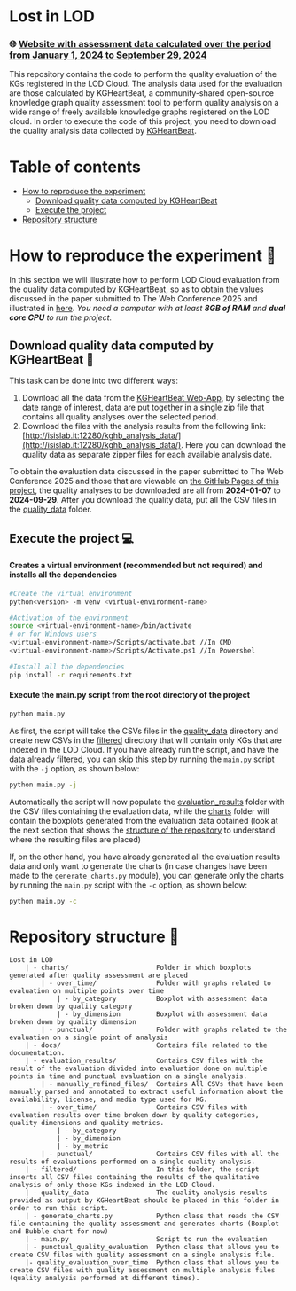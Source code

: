 # Lost in LOD 

### 🌐 [Website with assessment data calculated over the period from January 1, 2024 to September 29, 2024](https://anonymous.4open.science/w/Lost-in-LOD-45AF/)

This repository contains the code to perform the quality evaluation of the KGs registered in the LOD Cloud. The analysis data used for the evaluation are those calculated by KGHeartBeat, a community-shared open-source knowledge graph quality assessment tool to perform quality analysis on a wide range of freely available knowledge graphs registered on the LOD cloud. In order to execute the code of this project, you need to download the quality analysis data collected by [KGHeartBeat](https://github.com/isislab-unisa/KGHeartbeat). 

# Table of contents
- [How to reproduce the experiment](#how-to-reproduce-the-experiment-)
    - [Download quality data computed by KGHeartBeat](#download-quality-data-computed-by-kgheartbeat-)
    - [Execute the project](#execute-the-project-)
- [Repository structure](#repository-structure-)

# How to reproduce the experiment 🔬
In this section we will illustrate how to perform LOD Cloud evaluation from the quality data computed by KGHeartBeat, so as to obtain the values discussed in the paper submitted to The Web Conference 2025 and illustrated in [here](https://anonymous.4open.science/w/Lost-in-LOD-45AF/).
*You need a computer with at least **8GB of RAM** and **dual core CPU** to run the project.*
## Download quality data computed by KGHeartBeat 📂 
This task can be done into two different ways:
1. Download all the data from the [KGHeartBeat Web-App](http://www.isislab.it:12280/kgheartbeat/pages/Download), by selecting the date range of interest, data are put together in a single zip file that contains all quality analyses over the selected period. 
2. Download the files with the analysis results from the following link: [http://isislab.it:12280/kghb_analysis_data/](http://isislab.it:12280/kghb_analysis_data/). Here you can download the quality data as separate zipper files for each available analysis date.

To obtain the evaluation data discussed in the paper submitted to The Web Conference 2025 and those that are viewable on [the GitHub Pages of this project](https://gabrielet0.github.io/LOD-Cloud-Quality-Evaluation/), the quality analyses to be downloaded are all from **2024-01-07** to **2024-09-29**. After you download the quality data, put all the CSV files in the [quality_data](./quality_data/) folder.

## Execute the project 💻
#### Creates a virtual environment (recommended but not required) and installs all the dependencies
```sh
#Create the virtual environment
python<version> -m venv <virtual-environment-name>

#Activation of the environment
source <virtual-environment-name>/bin/activate 
# or for Windows users
<virtual-environment-name>/Scripts/activate.bat //In CMD
<virtual-environment-name>/Scripts/Activate.ps1 //In Powershel

#Install all the dependencies
pip install -r requirements.txt
```
#### Execute the main.py script from the root directory of the project
```sh
python main.py
```
As first, the script will take the CSVs files in the [quality_data](./quality_data/) directory and create new CSVs in the [filtered](./filtered/) directory that will contain only KGs that are indexed in the LOD Cloud. 
If you have already run the script, and have the data already filtered, you can skip this step by running the ```main.py``` script with the ```-j``` option, as shown below:
```sh
python main.py -j
```

Automatically the script will now populate the [evaluation_results](./evaluation_results/) folder with the CSV files containing the evaluation data, while the [charts](./charts/) folder will contain the boxplots generated from the evaluation data obtained (look at the next section that shows the [structure of the repository](#repository-structure-) to understand where the resulting files are placed)

If, on the other hand, you have already generated all the evaluation results data and only want to generate the charts (in case changes have been made to the ```generate_charts.py``` module), you can generate only the charts by running the ```main.py``` script with the ```-c``` option, as shown below:
```sh
python main.py -c
```


# Repository structure 🌳
```
Lost in LOD
    | - charts/                      Folder in which boxplots generated after quality assessment are placed
        | - over_time/               Folder with graphs related to evaluation on multiple points over time
            | - by_category          Boxplot with assessment data broken down by quality category
            | - by_dimension         Boxplot with assessment data broken down by quality dimension
        | - punctual/                Folder with graphs related to the evaluation on a single point of analysis
    | - docs/                        Contains file related to the documentation.
    | - evaluation_results/          Contains CSV files with the result of the evaluation divided into evaluation done on multiple points in time and punctual evaluation on a single analysis.
        | - manually_refined_files/  Contains All CSVs that have been manually parsed and annotated to extract useful information about the availability, license, and media type used for KG.
        | - over_time/               Contains CSV files with evaluation results over time broken down by quality categories, quality dimensions and quality metrics.
            | - by_category
            | - by_dimension
            | - by_metric
        | - punctual/                Contains CSV files with all the results of evaluations performed on a single quality analysis.
    | - filtered/                    In this folder, the script inserts all CSV files containing the results of the qualitative analysis of only those KGs indexed in the LOD Cloud.
    | - quality_data                 The quality analysis results provided as output by KGHeartBeat should be placed in this folder in order to run this script.
    | - generate_charts.py           Python class that reads the CSV file containing the quality assessment and generates charts (Boxplot and Bubble chart for now)
    | - main.py                      Script to run the evaluation
    | - punctual_quality_evaluation  Python class that allows you to create CSV files with quality assessment on a single analysis file.
    |- quality_evaluation_over_time  Python class that allows you to create CSV files with quality assessment on multiple analysis files (quality analysis performed at different times).
    
```